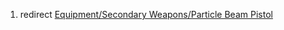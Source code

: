 1.  redirect [Equipment/Secondary Weapons/Particle Beam
    Pistol](Equipment/Secondary_Weapons/Particle_Beam_Pistol "wikilink")